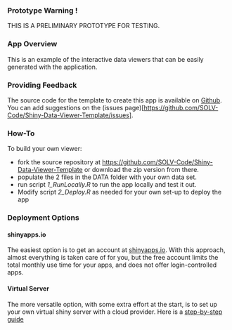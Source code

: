 ### Prototype Warning !

THIS IS A PRELIMINARY PROTOTYPE FOR TESTING.


### App Overview

This is an example of the interactive data viewers that can be easily generated
with the application.


### Providing Feedback

The source code for the template to create this app is available on [Github](https://github.com/SOLV-Code/Shiny-Data-Viewer-Template ).
You can add suggestions on the (issues  page)[https://github.com/SOLV-Code/Shiny-Data-Viewer-Template/issues].

### How-To

To build your own viewer:
* fork the source repository at https://github.com/SOLV-Code/Shiny-Data-Viewer-Template or download the zip version from there.
* populate the 2 files in the DATA folder with your own data set.
* run script *1_RunLocally.R* to run the app locally and test it out.
* Modify script *2_Deploy.R* as needed for your own set-up to deploy the app


### Deployment Options

#### shinyapps.io

The easiest option is to get an account at [shinyapps.io](shinyapps.io).
With this approach, almost everything is taken care of for you, but the
free account limits the total monthly use time for your apps, and does not
offer login-controlled apps.

#### Virtual Server

The more versatile option, with some extra effort at the start, is to set up your own virtual shiny server with a cloud provider. 
Here is a [step-by-step guide](https://deanattali.com/2015/05/09/setup-rstudio-shiny-server-digital-ocean/)